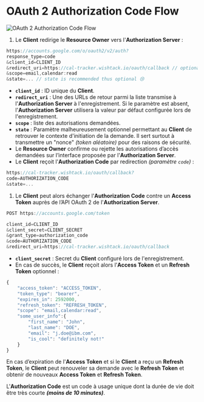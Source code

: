 # OAuth 2 Authorization Code Flow

![OAuth 2 Authorization Code Flow](../../.gitbook/assets/oauth2-authorization-code-flow.png)

1. Le **Client** redirige le **Resource Owner** vers l'**Authorization Server** :

```javascript
https://accounts.google.com/o/oauth2/v2/auth?
response_type=code
&client_id=CLIENT_ID
&redirect_uri=https://cal-tracker.wishtack.io/oauth/callback // optional
&scope=email,calendar:read
&state=... // state is recommended thus optional 😢
```

* **`client_id`** : ID unique du **Client**.
* **`redirect_uri`** : Une des URLs de retour parmi la liste transmise à l'**Authorization Server** à l'enregistrement. Si le paramètre est absent, l'**Authorization Server** utilisera la valeur par défaut configurée lors de l'enregistrement.
* **`scope`** : liste des autorisations demandées.
* **`state`** : Paramètre malheureusement optionnel permettant au **Client** de retrouver le contexte d'initiation de la demande. Il sert surtout à transmettre un "nonce" _\(token aléatoire\)_ pour des raisons de sécurité.
* Le **Resource Owner** confirme ou rejette les autorisations d’accès demandées sur l’interface proposée par l'**Authorization Server**.
* Le **Client** reçoit l'**Authorization Code** par redirection _\(paramètre `code`\)_ :

```javascript
https://cal-tracker.wishtack.io/oauth/callback?
code=AUTHORIZATION_CODE
&state=...
```

1. Le **Client** peut alors échanger l'**Authorization Code** contre un **Access Token** auprès de l’API OAuth 2 de l'**Authorization Server**.

```javascript
POST https://accounts.google.com/token

client_id=CLIENT_ID
&client_secret=CLIENT_SECRET
&grant_type=authorization_code
&code=AUTHORIZATION_CODE
&redirect_uri=https://cal-tracker.wishtack.io/oauth/callback
```

* **`client_secret`** : Secret du **Client** configuré lors de l'enregistrement.
* En cas de succès, le **Client** reçoit alors l'**Access Token** et un **Refresh Token** optionnel :

```javascript
{
    "access_token": "ACCESS_TOKEN",
    "token_type": "bearer",
    "expires_in": 2592000,
    "refresh_token": "REFRESH_TOKEN",
    "scope": "email,calendar:read",
    "some_user_info":{
        "first_name": "John",
        "last_name": "DOE",
        "email": "j.doe@ibm.com",
        "is_cool": "definitely not!"
    }
}
```

En cas d’expiration de l'**Access Token** et si le **Client** a reçu un **Refresh Token**, le **Client** peut renouveler sa demande avec le **Refresh Token** et obtenir de nouveaux **Access Token** et **Refresh Token**.

L'**Authorization Code** est un code à usage unique dont la durée de vie doit être très courte _**\(moins de 10 minutes\)**_.

